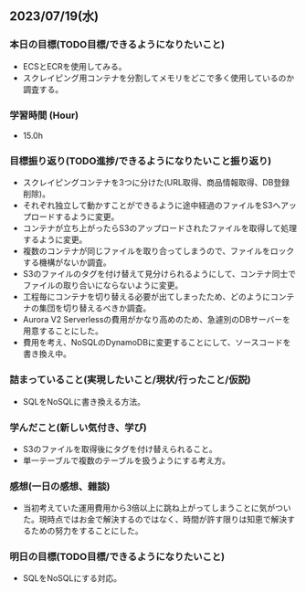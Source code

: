 ## 2023/07/19(水)

### 本日の目標(TODO目標/できるようになりたいこと)

- ECSとECRを使用してみる。
- スクレイピング用コンテナを分割してメモリをどこで多く使用しているのか調査する。

### 学習時間 (Hour)

- 15.0h

### 目標振り返り(TODO進捗/できるようになりたいこと振り返り)

- スクレイピングコンテナを3つに分けた(URL取得、商品情報取得、DB登録削除)。
- それぞれ独立して動かすことができるように途中経過のファイルをS3へアップロードするように変更。
- コンテナが立ち上がったらS3のアップロードされたファイルを取得して処理するように変更。
- 複数のコンテナが同じファイルを取り合ってしまうので、ファイルをロックする機構がないか調査。
- S3のファイルのタグを付け替えて見分けられるようにして、コンテナ同士でファイルの取り合いにならないように変更。
- 工程毎にコンテナを切り替える必要が出てしまったため、どのようにコンテナの集団を切り替えるべきか調査。
- Aurora V2 Serverlessの費用がかなり高めのため、急遽別のDBサーバーを用意することにした。
- 費用を考え、NoSQLのDynamoDBに変更することにして、ソースコードを書き換え中。

### 詰まっていること(実現したいこと/現状/行ったこと/仮説)

- SQLをNoSQLに書き換える方法。

### 学んだこと(新しい気付き、学び)

- S3のファイルを取得後にタグを付け替えられること。
- 単一テーブルで複数のテーブルを扱うようにする考え方。

### 感想(一日の感想、雜談)

- 当初考えていた運用費用から3倍以上に跳ね上がってしまうことに気がついた。現時点ではお金で解決するのではなく、時間が許す限りは知恵で解決するための努力をすることにした。

### 明日の目標(TODO目標/できるようになりたいこと)

- SQLをNoSQLにする対応。
